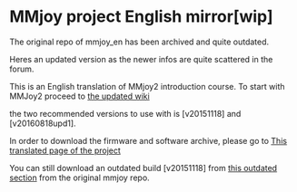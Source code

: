 # MMjoy project English mirror[wip]

The original repo of mmjoy_en has been archived and quite outdated. 

Heres an updated version as the newer infos are quite scattered in the forum.

This is an English translation of MMjoy2 introduction course.
To start with MMJoy2 proceed to [the updated wiki](https://github.com/gordonhch/mmjoy_en/wiki)

the two recommended versions to use with is [v20151118] and [v20160818upd1]. 

In order to download the firmware and software archive, please go to [This translated page of the project](https://translate.google.com/translate?hl=en&sl=ru&tl=en&u=https%3A%2F%2Fsites.google.com%2Fsite%2Fmmjoyproject%2Ffajly-dla-skacivania&sandbox=1)

You can still download an outdated build [v20151118] from [this outdated section](https://github.com/MMjoy/mmjoy_en/tree/master/firmware%20and%20software%20release) from the original mmjoy repo.
